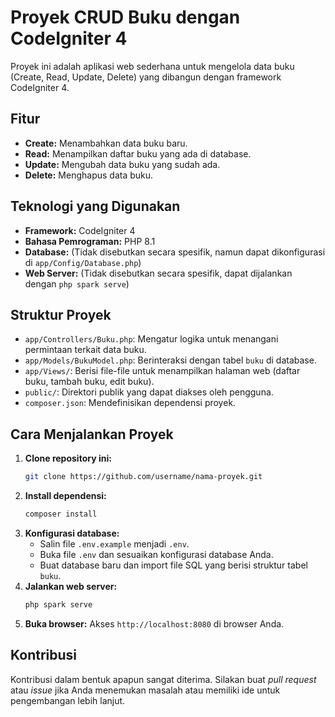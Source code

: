 # Proyek CRUD Buku dengan CodeIgniter 4

Proyek ini adalah aplikasi web sederhana untuk mengelola data buku (Create, Read, Update, Delete) yang dibangun dengan framework CodeIgniter 4.

## Fitur

*   **Create:** Menambahkan data buku baru.
*   **Read:** Menampilkan daftar buku yang ada di database.
*   **Update:** Mengubah data buku yang sudah ada.
*   **Delete:** Menghapus data buku.

## Teknologi yang Digunakan

*   **Framework:** CodeIgniter 4
*   **Bahasa Pemrograman:** PHP 8.1
*   **Database:** (Tidak disebutkan secara spesifik, namun dapat dikonfigurasi di `app/Config/Database.php`)
*   **Web Server:** (Tidak disebutkan secara spesifik, dapat dijalankan dengan `php spark serve`)

## Struktur Proyek

*   `app/Controllers/Buku.php`: Mengatur logika untuk menangani permintaan terkait data buku.
*   `app/Models/BukuModel.php`: Berinteraksi dengan tabel `buku` di database.
*   `app/Views/`: Berisi file-file untuk menampilkan halaman web (daftar buku, tambah buku, edit buku).
*   `public/`: Direktori publik yang dapat diakses oleh pengguna.
*   `composer.json`: Mendefinisikan dependensi proyek.

## Cara Menjalankan Proyek

1.  **Clone repository ini:**
    ```bash
    git clone https://github.com/username/nama-proyek.git
    ```
2.  **Install dependensi:**
    ```bash
    composer install
    ```
3.  **Konfigurasi database:**
    *   Salin file `.env.example` menjadi `.env`.
    *   Buka file `.env` dan sesuaikan konfigurasi database Anda.
    *   Buat database baru dan import file SQL yang berisi struktur tabel `buku`.
4.  **Jalankan web server:**
    ```bash
    php spark serve
    ```
5.  **Buka browser:**
    Akses `http://localhost:8080` di browser Anda.

## Kontribusi

Kontribusi dalam bentuk apapun sangat diterima. Silakan buat *pull request* atau *issue* jika Anda menemukan masalah atau memiliki ide untuk pengembangan lebih lanjut.
